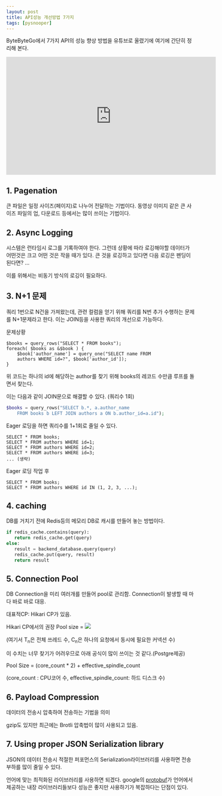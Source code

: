 ```yaml
---
layout: post
title: API성능 개선방법 7가지
tags: [pysnooper]
---
```



ByteByteGo에서 7가지 API의 성능 향상 방법을 유튜브로 올렸기에 여기에 간단히 정리해 본다. 


<iframe width="560" height="315" src="https://www.youtube.com/embed/zvWKqUiovAM" title="YouTube video player" frameborder="0" allow="accelerometer; autoplay; clipboard-write; encrypted-media; gyroscope; picture-in-picture; web-share" allowfullscreen></iframe>



## 1. Pagenation

큰 파일은 일정 사이즈(페이지)로 나누어 전달하는 기법이다.  동영상 이미지 같은 큰 사이즈 파일의 업, 다운로드 등에서는 많이 쓰이는 기법이다. 




## 2. Async Logging

시스템은 런타임시 로그를 기록하여야 한다. 그런데 상황에 따라 로깅해야할 데이터가 어떤것은 크고 어떤 것은 작을 때가 있다. 큰 것을 로깅하고 있다면 다음 로깅은 펜딩이 된다면? ...

이를 위해서는 비동기 방식의 로깅이 필요하다. 



## 3. N+1 문제

쿼리 1번으로 N건을 가져왔는데, 관련 컬럼을 얻기 위해 쿼리를 N번 추가 수행하는 문제를 N+1문제라고 한다. 이는 JOIN등을 사용한 쿼리의 개선으로 가능하다.


문제상황

```
$books = query_rows("SELECT * FROM books");
foreach( $books as &$book ) {
    $book['author_name'] = query_one("SELECT name FROM 
    authors WHERE id=?", $book['author_id']); 
}
```

위 코드는 하나의 id에 해당하는 author를 찾기 위해 books의 레코드 수만큼 루프를 돌면서 찾는다. 

이는 다음과 같이 JOIN문으로 해결할 수 있다. (쿼리수 1회)

```php
$books = query_rows("SELECT b.*, a.author_name
    FROM books b LEFT JOIN authors a ON b.author_id=a.id");
```



Eager 로딩을 하면 쿼리수를 1+1회로 줄일 수 있다. 

```mysql
SELECT * FROM books;
SELECT * FROM authors WHERE id=1;
SELECT * FROM authors WHERE id=2;
SELECT * FROM authors WHERE id=3;
... (생략)
```

Eager 로딩 작업 후 

```mysql
SELECT * FROM books;
SELECT * FROM authors WHERE id IN (1, 2, 3, ...);
```



## 4. caching

DB를 거치기 전에 Redis등의 메모리 DB로 캐시를 만들어 놓는 방법이다. 

```python
if redis_cache.contains(query):
   return redis_cache.get(query)
else:
   result = backend_database.query(query)
   redis_cache.put(query, result)
   return result
```



## 5. Connection Pool


DB Connection을 미리 여러개를 만들어 pool로 관리함. Connection이 발생할 때 마다 바로 바로 대응. 

대표적CP: Hikari CP가 있음. 

Hikari CP에서의 권장 Pool size  = ![](https://latex.codecogs.com/svg.image?T_n\times(C_n-1)&plus;1)

(여기서 T<sub>n</sub>은 전체 쓰레드 수, C<sub>n</sub>은 하나의 요청에서 동시에 필요한 커넥션 수)

이 수치는 너무 찾기가 어려우므로 아래 공식이 많이 쓰이는 것 같다.(Postgre제공)

Pool Size = (core_count * 2) + effective_spindle_count

(core_count : CPU코어 수, effective_spindle_count: 하드 디스크 수)





## 6. Payload Compression



데이터의 전송시 압축하여 전송하는 기법을 의미

gzip도 있지만 최근에는 Brotli 압축법이 많이 사용되고 있음. 



## 7. Using proper JSON Serialization library



JSON의 데이터 전송시 적절한 퍼포먼스의 Serialization라이브러리를 사용하면 전송 부하를 많이 줄일 수 있다. 

언어에 맞는 최적화된 라이브러리를 사용하면 되겠다. google의 [protobuf](https://protobuf.dev/)가 언어에서 제공하는 내장 라이브러리들보다 성능은 좋지만 사용하기가 복잡하다는 단점이 있다.









